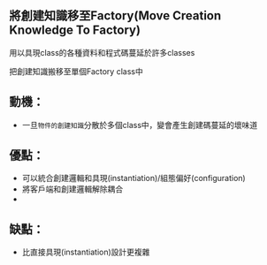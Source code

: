 ## 將創建知識移至Factory(Move Creation Knowledge To Factory)

用以具現class的各種資料和程式碼蔓延於許多classes

把創建知識搬移至單個Factory class中

## 動機：

* 一旦`物件的創建知識`分散於多個class中，變會產生創建碼蔓延的壞味道




## 優點：

* 可以統合創建邏輯和具現(instantiation)/組態偏好(configuration)
* 將客戶端和創建邏輯解除耦合
*

## 缺點：
* 比直接具現(instantiation)設計更複雜 


